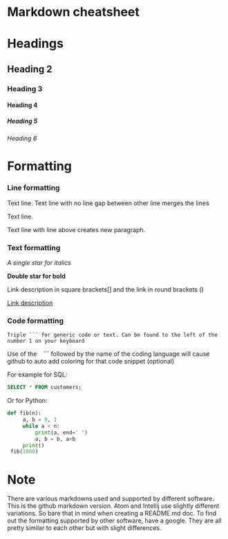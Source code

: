 # Markdown cheatsheet

# Headings

## Heading 2

### Heading 3

#### Heading 4

##### Heading 5

###### Heading 6

# Formatting

### Line formatting

Text line.
Text line with no line gap between other line merges the lines

Text line.

Text line with line above creates new paragraph.

### Text formatting

*A single star for italics*

**Double star for bold**

Link description in square brackets[] and the link in round brackets ()

[Link description](https://www.cardiff.ac.uk/study/undergraduate/courses/2018/applied-software-engineering-bsc)

### Code formatting

```
Triple ``` for generic code or text. Can be found to the left of the number 1 on your keyboard
```

Use of the ``` ``` ``` followed by the name of the coding language will cause github to auto add coloring for that code snippet (optional)


For example for SQL:

```SQL
SELECT * FROM customers;
```

Or for Python:
```Python
def fib(n):
     a, b = 0, 1
     while a < n:
         print(a, end=' ')
         a, b = b, a+b
     print()
 fib(1000)
```

# Note

There are various markdowns used and supported by different software. This is the github markdown version. Atom and Intellij use slightly different variations. So bare that in mind when creating a README.md doc. To find out the formatting supported by other software, have a google. They are all pretty similar to each other but with slight differences.

